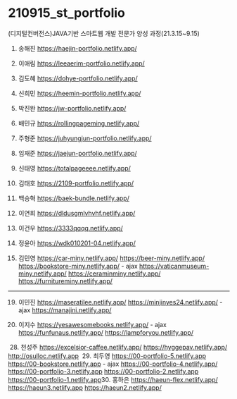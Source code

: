 # 210915_st_portfolio

(디지털컨버전스)JAVA기반 스마트웹 개발 전문가 양성 과정(21.3.15~9.15)​

1. 송해진 https://haejin-portfolio.netlify.app/

2. 이애림 https://leeaerim-portfolio.netlify.app/

3. 김도혜 https://dohye-portfolio.netlify.app/

4. 신희민 https://heemin-portfolio.netlify.app/

5. 박진완 https://jw-portfolio.netlify.app/

6. 배민규 https://rollingpageming.netlify.app/

7. 주형준 https://juhyungjun-portfolio.netlify.app/

8. 임재준 https://jaejun-portfolio.netlify.app/

9. 신태영 https://totalpageeee.netlify.app/

10. 김태호 https://2109-portfolio.netlify.app/

11. 백승혁 https://baek-bundle.netlify.app/

12. 이연희 https://dldusgmlvhvhf.netlify.app/

13. 이건우 https://3333qqqq.netlify.app/

14. 정윤아 https://wdk010201-04.netlify.app/

15. 김민영 
    https://car-miny.netlify.app/
    https://beer-miny.netlify.app/
    https://bookstore-miny.netlify.app/ - ajax
    https://vaticanmuseum-miny.netlify.app/
    https://ceraminminy.netlify.app/
    https://furnitureminy.netlify.app/

------------------------------------------------

19. 이민진
    https://maseratilee.netlify.app/
    https://minjinyes24.netlify.app/ - ajax
    https://manajini.netlify.app/
​

22. 이지수
    https://yesawesomebooks.netlify.app/ - ajax
    https://funfunaus.netlify.app/
    https://lampforyou.netlify.app/

​
28. 천성주
    https://excelsior-caffee.netlify.app/
    https://hyggepav.netlify.app/
    http://osulloc.netlify.app
​
29. 최두영
    https://00-portfolio-5.netlify.app
    https://00-bookstore.netlify.app - ajax
    https://00-portfolio-4.netlify.app/
    https://00-portfolio-3.netlify.app
    https://00-portfolio-2.netlify.app
    https://00-portfolio-1.netlify.app
​
30. 홍하은
    https://haeun-flex.netlify.app/
    https://haeun3.netlify.app
    https://haeun2.netlify.app/